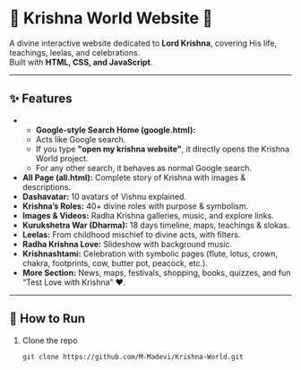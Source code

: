 # 🌸 Krishna World Website 🌸

A divine interactive website dedicated to **Lord Krishna**, covering His life, teachings, leelas, and celebrations.  
Built with **HTML, CSS, and JavaScript**.

---

## ✨ Features

- - **Google-style Search Home (google.html):**  
  - Acts like Google search.  
  - If you type **"open my krishna website"**, it directly opens the Krishna World project.  
  - For any other search, it behaves as normal Google search.  
- **All Page (all.html):** Complete story of Krishna with images & descriptions.  
- **Dashavatar:** 10 avatars of Vishnu explained.  
- **Krishna’s Roles:** 40+ divine roles with purpose & symbolism.  
- **Images & Videos:** Radha Krishna galleries, music, and explore links.  
- **Kurukshetra War (Dharma):** 18 days timeline, maps, teachings & slokas.  
- **Leelas:** From childhood mischief to divine acts, with filters.  
- **Radha Krishna Love:** Slideshow with background music.  
- **Krishnashtami:** Celebration with symbolic pages (flute, lotus, crown, chakra, footprints, cow, butter pot, peacock, etc.).  
- **More Section:** News, maps, festivals, shopping, books, quizzes, and fun “Test Love with Krishna” ❤️.  

---

## 🚀 How to Run

1. Clone the repo  
   ```bash
   git clone https://github.com/M-Madevi/Krishna-World.git
